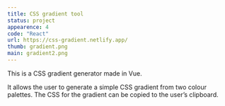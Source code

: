 ```yaml
---
title: CSS gradient tool
status: project
appearence: 4
code: "React"
url: https://css-gradient.netlify.app/
thumb: gradient.png
main: gradient2.png
---
```


This is a CSS gradient generator made in Vue.

It allows the user to generate a simple CSS gradient from two colour palettes. The CSS for the gradient can be copied to the user’s clipboard.
